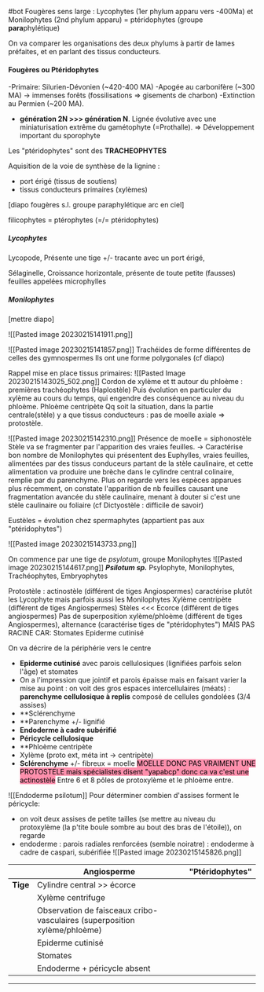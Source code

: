 #bot
Fougères sens large :  Lycophytes (1er phylum apparu vers -400Ma) et Monilophytes (2nd phylum apparu) = ptéridophytes (groupe **para**phylétique)


On va comparer les organisations des deux phylums à partir de lames préfaites, et en parlant des tissus conducteurs.

#### Fougères ou Ptéridophytes 
-Primaire: Silurien-Dévonien (~420-400 MA) 
-Apogée au carbonifère (~300 MA) → immenses forêts (fossilisations ⇒ gisements de charbon) 
-Extinction au Permien (~200 MA). 

- **génération 2N >>> génération N**. Lignée évolutive avec une miniaturisation extrême du gamétophyte (=Prothalle). ⇒ Développement important du sporophyte

Les "ptéridophytes" sont des **TRACHEOPHYTES**

Aquisition de la voie de synthèse de la lignine :
- port érigé (tissus de soutiens)
- tissus conducteurs primaires (xylèmes)

[diapo fougères s.l. groupe paraphylétique arc en ciel]

filicophytes = ptérophytes (=/= ptéridophytes)

##### Lycophytes

Lycopode, 
Présente une tige +/- tracante avec un port érigé,

Sélaginelle,
Croissance horizontale, présente de toute petite (fausses) feuilles appelées microphylles

##### Monilophytes
[mettre diapo]

![[Pasted image 20230215141911.png]]

![[Pasted image 20230215141857.png]]
Trachéides de forme différentes de celles des gymnospermes
Ils ont une forme polygonales (cf diapo)


Rappel mise en place tissus primaires:
![[Pasted Image 20230215143025_502.png]]
Cordon de xylème et tt autour du phloème : premières trachéophytes (Haplostèle)
Puis évolution en particuler du xylème au cours du temps, qui engendre des conséquence au niveau du phloème.
Phloème centripète
Qq soit la situation, dans la partie centrale(stèle) y a que tissus conducteurs : pas de moelle axiale
=> protostèle.


![[Pasted image 20230215142310.png]]
Présence de moelle = siphonostèle
Stèle va se fragmenter par l'apparition des vraies feuilles.
-> Caractérise bon nombre de Monilophytes qui présentent des Euphylles, vraies feuilles, alimentées par des tissus conduceurs partant de la stèle caulinaire, et cette alimentation va produire une brèche dans le cylindre central colinaire, remplie par du parenchyme.
Plus on regarde vers les espèces apparues plus récemment, on constate l'apparition de nb feuilles causant une fragmentation avancée du stèle caulinaire, menant à douter si c'est une stèle caulinaire ou foliaire (cf Dictyostèle : difficile de savoir)

Eustèles = évolution chez spermaphytes (appartient pas aux "ptéridophytes")

![[Pasted image 20230215143733.png]]




On commence par une tige de *psylotum*, groupe Monilophytes
![[Pasted image 20230215144617.png]]
***Psilotum sp.***
Psylophyte, Monilophytes, Trachéophytes, Embryophytes

Protostèle : actinostèle (différent de tiges Angiospermes) caractérise plutôt les Lycophyte mais parfois aussi les Monilophytes
Xylème centripète (différent de tiges Angiospermes)
Stèles <<< Ecorce (différent de tiges angiospermes)
Pas de superposition xylème/phloème (différent de tiges Angiospermes), alternance (caractérise tiges de "ptéridophytes")
MAIS PAS RACINE CAR: 
Stomates
Epiderme cutinisé

On va décrire de la périphérie vers le centre
- **Epiderme cutinisé** avec parois cellulosiques (lignifiées parfois selon l'âge) et stomates
- On a l'impression que jointif et parois épaisse mais en faisant varier la mise au point : on voit des gros espaces intercellulaires (méats) : **parenchyme cellulosique à replis** composé de cellules gondolées (3/4 assises)
- **Sclérenchyme
- **Parenchyme +/- lignifié
- **Endoderme à cadre subérifié**
- **Péricycle cellulosique**
- **Phloème centripète
- Xylème (proto ext, méta int -> centripète)
- **Sclérenchyme** +/- fibreux = moelle
<mark style="background: #FF5582A6;">MOELLE DONC PAS VRAIMENT UNE PROTOSTELE mais spécialistes disent "yapabcp" donc ca va c'est une actinostèle</mark>
Entre 6 et 8 pôles de protoxylème et le phloème entre.

![[Endoderme psilotum]]
Pour déterminer combien d'assises forment le péricycle:
- on voit deux assises de petite tailles (se mettre au niveau du protoxylème (la p'tite boule sombre au bout des bras de l'étoile)), on regarde
- endoderme : parois radiales renforcées (semble noiratre) : endoderme à cadre de caspari, subérifiée
![[Pasted image 20230215145826.png]]



























|          | **Angiosperme**                                                           | **"Ptéridophytes"** |
| -------- | ------------------------------------------------------------------------- | ------------------- |
| **Tige** | Cylindre central >> écorce                                                |                     |
|          | Xylème centrifuge                                                         |                     |
|          | Observation de faisceaux cribo-vasculaires (superposition xylème/phloème) |                     |
|          | Epiderme cutinisé                                                         |                     |
|          | Stomates                                                                  |                     |
|          | Endoderme + péricycle absent                                              |                     |



___

